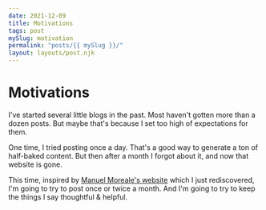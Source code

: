 ```yaml
---
date: 2021-12-09
title: Motivations
tags: post
mySlug: motivation
permalink: "posts/{{ mySlug }}/"
layout: layouts/post.njk
---
```


# Motivations

I've started several little blogs in the past. Most haven't gotten more than a dozen posts. But maybe that's because I set too high of expectations for them.

One time, I tried posting once a day. That's a good way to generate a ton of half-baked content. But then after a month I forgot about it, and now that website is gone.

This time, inspired by [Manuel Moreale's website](https://manuelmoreale.com) which I just rediscovered, I'm going to try to post once or twice a month. And I'm going to try to keep the things I say thoughtful & helpful.
